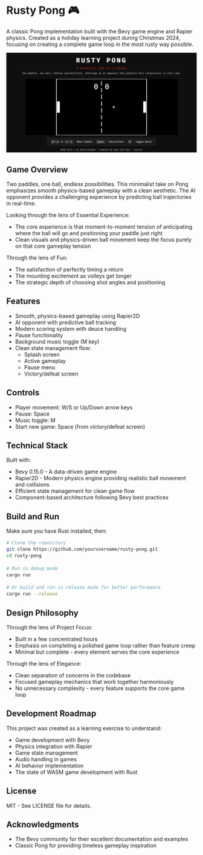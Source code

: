# Rusty Pong 🎮

A classic Pong implementation built with the Bevy game engine and Rapier physics. Created as a holiday learning project
during Christmas 2024, focusing on creating a complete game loop in the most rusty way possible.

![Rusty Pong](assets/social-card.png)

## Game Overview

Two paddles, one ball, endless possibilities. This minimalist take on Pong emphasizes smooth physics-based gameplay with
a clean aesthetic. The AI opponent provides a challenging experience by predicting ball trajectories in real-time.

Looking through the lens of Essential Experience:

- The core experience is that moment-to-moment tension of anticipating where the ball will go and positioning your
  paddle just right
- Clean visuals and physics-driven ball movement keep the focus purely on that core gameplay tension

Through the lens of Fun:

- The satisfaction of perfectly timing a return
- The mounting excitement as volleys get longer
- The strategic depth of choosing shot angles and positioning

## Features

- Smooth, physics-based gameplay using Rapier2D
- AI opponent with predictive ball tracking
- Modern scoring system with deuce handling
- Pause functionality
- Background music toggle (M key)
- Clean state management flow:
  - Splash screen
  - Active gameplay
  - Pause menu
  - Victory/defeat screen

## Controls

- Player movement: W/S or Up/Down arrow keys
- Pause: Space
- Music toggle: M
- Start new game: Space (from victory/defeat screen)

## Technical Stack

Built with:

- Bevy 0.15.0 - A data-driven game engine
- Rapier2D - Modern physics engine providing realistic ball movement and collisions
- Efficient state management for clean game flow
- Component-based architecture following Bevy best practices

## Build and Run

Make sure you have Rust installed, then:

```bash
# Clone the repository
git clone https://github.com/yourusername/rusty-pong.git
cd rusty-pong

# Run in debug mode
cargo run

# Or build and run in release mode for better performance
cargo run --release
```

## Design Philosophy

Through the lens of Project Focus:

- Built in a few concentrated hours
- Emphasis on completing a polished game loop rather than feature creep
- Minimal but complete - every element serves the core experience

Through the lens of Elegance:

- Clean separation of concerns in the codebase
- Focused gameplay mechanics that work together harmoniously
- No unnecessary complexity - every feature supports the core game loop

## Development Roadmap

This project was created as a learning exercise to understand:

- Game development with Bevy
- Physics integration with Rapier
- Game state management
- Audio handling in games
- AI behavior implementation
- The state of WASM game development with Rust

## License

MIT - See LICENSE file for details.

## Acknowledgments

- The Bevy community for their excellent documentation and examples
- Classic Pong for providing timeless gameplay inspiration
